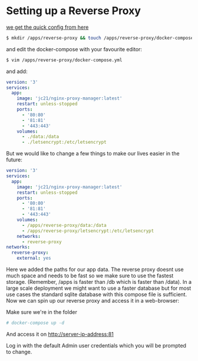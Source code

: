 # Setting up a Reverse Proxy

[we get the quick config from here](https://nginxproxymanager.com/guide/#quick-setup)

```sh
$ mkdir /apps/reverse-proxy && touch /apps/reverse-proxy/docker-compose.yml
```

and edit the docker-compose with your favourite editor:

```sh
$ vim /apps/reverse-proxy/docker-compose.yml
```

and add:


```yml
version: '3'
services:
  app:
    image: 'jc21/nginx-proxy-manager:latest'
    restart: unless-stopped
    ports:
      - '80:80'
      - '81:81'
      - '443:443'
    volumes:
      - ./data:/data
      - ./letsencrypt:/etc/letsencrypt
```

But we would like to change a few things to make our lives easier in the future:

```yml
version: '3'
services:
  app:
    image: 'jc21/nginx-proxy-manager:latest'
    restart: unless-stopped
    ports:
      - '80:80'
      - '81:81'
      - '443:443'
    volumes:
      - /apps/reverse-proxy/data:/data
      - /apps/reverse-proxy/letsencrypt:/etc/letsencrypt
    networks:
      - reverse-proxy
networks:
  reverse-proxy:
    external: yes
```

Here we added the paths for our app data. The reverse proxy doesnt use much space and needs to be fast so we make sure to use the fastest storage. (Remember, /apps is faster than /db which is faster than /data). In a large scale deployment we might want to use a faster database but for most use cases the standard sqlite database with this compose file is sufficient.
Now we can spin up our reverse proxy and access it in a web-browser:

Make sure we're in the folder 
```sh
# docker-compose up -d
```

And access it on 
[http://server-ip-address:81](http://server-ip-adddress:81)

Log in with the default Admin user credentials which you will be prompted to change.